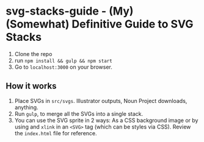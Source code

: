 # svg-stacks-guide - (My) (Somewhat) Definitive Guide to SVG Stacks

1. Clone the repo
1. run `npm install && gulp && npm start`
1. Go to `localhost:3000` on your browser.

## How it works

1. Place SVGs in `src/svgs`. Illustrator outputs, Noun Project downloads, anything.
1. Run `gulp`, to merge all the SVGs into a single stack.
1. You can use the SVG sprite in 2 ways: As a CSS background image or by using and `xlink` in an `<SVG>` tag (which can be styles via CSS). Review the `index.html` file for reference.
